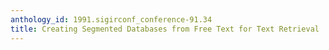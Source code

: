 ```yaml
---
anthology_id: 1991.sigirconf_conference-91.34
title: Creating Segmented Databases from Free Text for Text Retrieval
---
```


